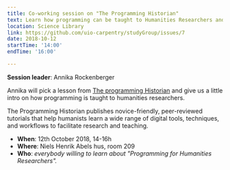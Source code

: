 ```yaml
---
title: Co-working session on "The Programming Historian"
text: Learn how programming can be taught to Humanities Researchers and what tools they are using
location: Science Library
link: https://github.com/uio-carpentry/studyGroup/issues/7
date: 2018-10-12
startTime: '14:00'
endTime: '16:00'

---
```


**Session leader**: Annika Rockenberger

Annika will pick a lesson from [The programming Historian](https://programminghistorian.org/) and give us a little intro on how programming is taught to humanities researchers.

The Programming Historian publishes novice-friendly, peer-reviewed tutorials that help humanists learn a wide range of digital tools, techniques, and workflows to facilitate research and teaching.

- **When**: 12th October 2018, 14-16h
- **Where**: Niels Henrik Abels hus, room 209
- **Who**: _everybody willing to learn about "Programming for Humanities Researchers"._

